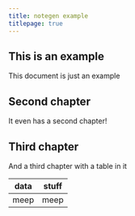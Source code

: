 ```yaml
---
title: notegen example
titlepage: true
---
```


## This is an example

This document is just an example

## Second chapter

It even has a second chapter!

## Third chapter

And a third chapter with a table in it

data | stuff
-----|-----
meep | meep
